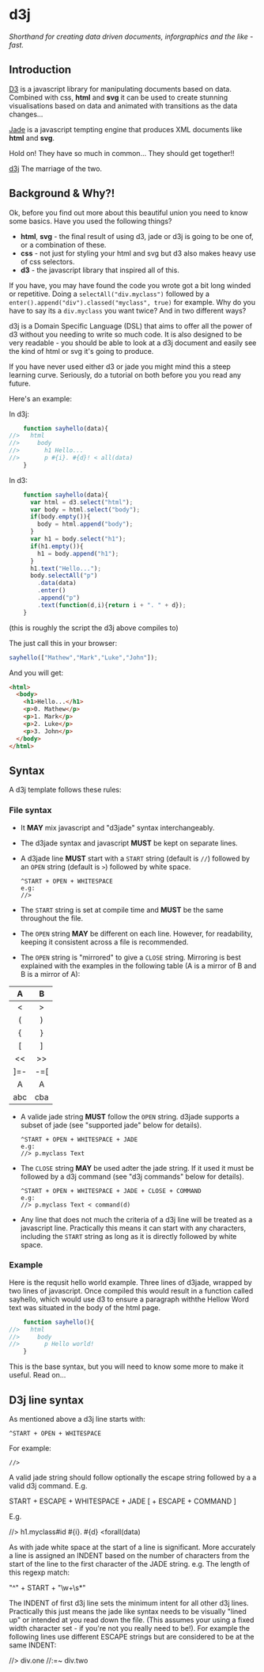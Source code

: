 d3j
===

_Shorthand for creating data driven documents, inforgraphics and the like - fast._

Introduction
------------

[D3](http://d3js.org/) is a javascript library for manipulating documents based on data. 
Combined with css, __html__ and __svg__ it can be used to create stunning visualisations based on data and animated with transitions as the data changes...

[Jade](http://jade-lang.com/) is a javascript tempting engine that produces XML documents like __html__ and __svg__.

Hold on! They have so much in common... They should get together!!

[d3j](https://github.com/aogriffiths/d3j/) The marriage of the two.

Background & Why?!
------------------

Ok, before you find out more about this beautiful union you need to know some basics. Have you used the following things?

* __html__, __svg__ - the final result of using d3, jade or d3j is going to be one of, or a combination of these.
* __css__ - not just for styling your html and svg but d3 also makes heavy use of css selectors.
* __d3__ - the javascript library that inspired all of this.

If you have, you may have found the code you wrote got a bit long winded or repetitive. Doing a `selectAll("div.myclass")` followed by a `enter().append("div").classed("myclass", true)` for example. Why do you have to say its a `div.myclass` you want twice? And in two different ways?

d3j is a Domain Specific Language (DSL) that aims to offer all the power of d3 without you needing to write so much code. It is also designed to be very readable - you should be able to look at a d3j document and easily see the kind of html or svg it's going to produce. 

If you have never used either d3 or jade you might mind this a steep learning curve. Seriously, do a tutorial on both before you you read any future.

Here's an example:

In d3j:
```javascript
    function sayhello(data){
//>   html
//>     body
//>       h1 Hello...
//>       p #{i}. #{d}! < all(data)
    }
```

In d3:
```javascript
    function sayhello(data){
      var html = d3.select("html");
      var body = html.select("body");
      if(body.empty()){
        body = html.append("body");
      }
      var h1 = body.select("h1");
      if(h1.empty()){
        h1 = body.append("h1");
      }
      h1.text("Hello...");
      body.selectAll("p")
        .data(data)
        .enter()
        .append("p")
        .text(function(d,i){return i + ". " + d});
    }
```
(this is roughly the script the d3j above compiles to)

The just call this in your browser:
```javascript
sayhello(["Mathew","Mark","Luke","John"]);
```

And you will get:
```html
<html>
  <body>
    <h1>Hello...</h1>
    <p>0. Mathew</p>
    <p>1. Mark</p>
    <p>2. Luke</p>
    <p>3. John</p>
  </body>
</html>
```

Syntax
------
A d3j template follows these rules:



### File syntax


*   It __MAY__ mix javascript and "d3jade" syntax interchangeably.

*   The d3jade syntax and javascript __MUST__ be kept on separate lines.

*   A d3jade line __MUST__ start with a `START` string (default is `//`) followed by an 
    `OPEN` string (default is `>`) followed by white space.

        ^START + OPEN + WHITESPACE
        e.g:
        //>

*   The `START` string is set at compile time and __MUST__ be the same throughout the 
    file.

*   The `OPEN` string __MAY__ be different on each line. However, for readability,
    keeping it consistent across a file is recommended.

*   The `OPEN` string is "mirrored" to give a `CLOSE` string. Mirroring is best explained 
    with the examples in the following table (A is a mirror of B and B is a mirror of A):



| A   |  B  |
|:---:|:---:|
| <   |  >  |
| (   |  )  |
| {   |  }  |
| [   |  ]  |
| <<  |  >> |
| ]=- | -=[ |
|  A  |  A  |
| abc | cba |


*   A valide jade string __MUST__ follow the `OPEN` string. d3jade supports a subset of jade (see "supported jade" below for details).

        ^START + OPEN + WHITESPACE + JADE
        e.g:
        //> p.myclass Text

*   The `CLOSE` string __MAY__ be used  adter the jade string. If it used 
    it must be followed by a d3j command  (see "d3j commands" below for details).

        ^START + OPEN + WHITESPACE + JADE + CLOSE + COMMAND
        e.g:
        //> p.myclass Text < command(d)

*   Any line that does not much the criteria of a d3j line will be treated as a javascript
    line. Practically this means it can start with any characters, including the `START`
    string as long as it is directly followed by white space.

### Example

Here is the requsit hello world example. Three lines of d3jade, wrapped by two lines of javascript. Once compiled this would result in a function called sayhello, which would use d3 to ensure a paragraph withthe Hellow Word text was situated in the body of the html page.

```javascript
    function sayhello(){
//>   html
//>     body
//>       p Hello world!
    }
```

This is the base syntax, but you will need to know some more to make it useful. Read on...


D3j line syntax
---------------

As mentioned above a d3j line starts with:

    ^START + OPEN + WHITESPACE

For example:

    //> 

A valid jade string should follow  optionally the escape string followed by a a valid d3j command. E.g.

START + ESCAPE + WHITESPACE + JADE [ + ESCAPE + COMMAND ]

E.g.

//> h1.myclass#id  #{i}. #{d} <forall(data)

As with jade white space at the start of a line is significant. More accurately a line is assigned an INDENT based on the number of characters from the start of the line to the first character of the JADE string. e.g. The length of this regexp match:

"^" + START + "\w+\s*"

The INDENT of first d3j line sets the minimum intent for all other d3j lines.
Practically this just means the jade like syntax needs to be visually "lined up" or intended at you read down the file. (This assumes your using a fixed width character set - if you're not you really need to be!). For example the following lines use different ESCAPE strings but are considered to be at the same INDENT:

//>   div.one
//:=~ div.two